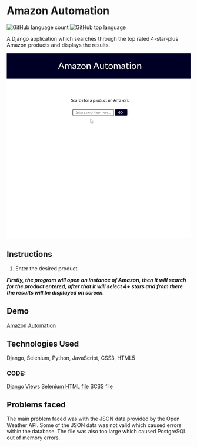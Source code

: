 
# Amazon Automation

![GitHub language count](https://img.shields.io/github/languages/count/DavidHuerta11/amazon-automation)
![GitHub top language](https://img.shields.io/github/languages/top/DavidHuerta11/amazon-automation?logo=python&style=flat-square)

A Django application which searches through the top rated 4-star-plus Amazon products and displays the results.

<img width="500" height="500" src="Amazon_Automation/img/AA_Gif.gif">

## Instructions

1. Enter the desired product

***Firstly, the program will open an instance of Amazon, then it will search for the product entered, after that it will select 4+ stars and from there the results will be displayed on screen.***

## Demo

[Amazon Automation](https://amazon-automation.herokuapp.com/)

## Technologies Used

Django, Selenium, Python, JavaScript, CSS3, HTML5

### CODE:
 [Django Views](https://github.com/DavidHuerta11/Amazon-Automation/blob/master/Search_App/views.py)
 [Selenium](https://github.com/DavidHuerta11/Amazon-Automation/blob/master/run_search.py)
 [HTML file](https://github.com/DavidHuerta11/Amazon-Automation/blob/master/Search_App/templates/index.html)
 [SCSS file](https://github.com/DavidHuerta11/Amazon-Automation/blob/master/Search_App/static/scss/style.scss)

## Problems faced
 
The main problem faced was with the JSON data provided by the Open Weather API. Some of the JSON data was not valid which caused errors within the database. The file was also too large which caused PostgreSQL out of memory errors.



